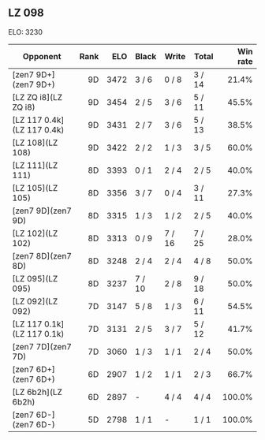 ## LZ 098 ##

ELO: 3230

Opponent | Rank | ELO | Black | Write | Total | Win rate
---------|-----:|----:|-------|-------|-------|-------:
[zen7 9D+](zen7 9D+) | 9D | 3472 | 3 / 6 | 0 / 8 | 3 / 14 | 21.4%
[LZ ZQ i8](LZ ZQ i8) | 9D | 3454 | 2 / 5 | 3 / 6 | 5 / 11 | 45.5%
[LZ 117 0.4k](LZ 117 0.4k) | 9D | 3431 | 2 / 7 | 3 / 6 | 5 / 13 | 38.5%
[LZ 108](LZ 108) | 9D | 3422 | 2 / 2 | 1 / 3 | 3 / 5 | 60.0%
[LZ 111](LZ 111) | 8D | 3393 | 0 / 1 | 2 / 4 | 2 / 5 | 40.0%
[LZ 105](LZ 105) | 8D | 3356 | 3 / 7 | 0 / 4 | 3 / 11 | 27.3%
[zen7 9D](zen7 9D) | 8D | 3315 | 1 / 3 | 1 / 2 | 2 / 5 | 40.0%
[LZ 102](LZ 102) | 8D | 3313 | 0 / 9 | 7 / 16 | 7 / 25 | 28.0%
[zen7 8D](zen7 8D) | 8D | 3248 | 2 / 4 | 2 / 4 | 4 / 8 | 50.0%
[LZ 095](LZ 095) | 8D | 3237 | 7 / 10 | 2 / 8 | 9 / 18 | 50.0%
[LZ 092](LZ 092) | 7D | 3147 | 5 / 8 | 1 / 3 | 6 / 11 | 54.5%
[LZ 117 0.1k](LZ 117 0.1k) | 7D | 3131 | 2 / 5 | 3 / 7 | 5 / 12 | 41.7%
[zen7 7D](zen7 7D) | 7D | 3060 | 1 / 3 | 1 / 1 | 2 / 4 | 50.0%
[zen7 6D+](zen7 6D+) | 6D | 2907 | 1 / 2 | 1 / 1 | 2 / 3 | 66.7%
[LZ 6b2h](LZ 6b2h) | 6D | 2897 | - | 4 / 4 | 4 / 4 | 100.0%
[zen7 6D-](zen7 6D-) | 5D | 2798 | 1 / 1 | - | 1 / 1 | 100.0%
